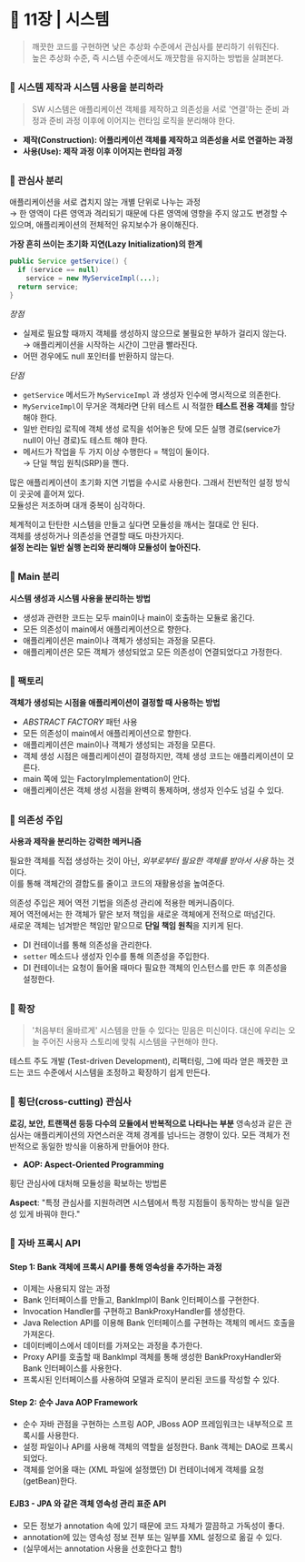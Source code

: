 # 🧷 11장 | 시스템

> 깨끗한 코드를 구현하면 낮은 추상화 수준에서 관심사를 분리하기 쉬워진다.  
높은 추상화 수준, 즉 시스템 수준에서도 깨끗함을 유지하는 방법을 살펴본다.

##

### 📃 시스템 제작과 시스템 사용을 분리하라

> SW 시스템은 애플리케이션 객체를 제작하고 의존성을 서로 '연결'하는 준비 과정과
준비 과정 이후에 이어지는 런타임 로직을 분리해야 한다.

- **제작(Construction): 어플리케이션 객체를 제작하고 의존성을 서로 연결하는 과정**
- **사용(Use): 제작 과정 이후 이어지는 런타임 과정**

##

### 📃 관심사 분리

애플리케이션을 서로 겹치지 않는 개별 단위로 나누는 과정  
→ 한 영역이 다른 영역과 격리되기 때문에 다른 영역에 영향을 주지 않고도 변경할 수 있으며, 애플리케이션의 전체적인 유지보수가 용이해진다.

**가장 흔히 쓰이는 초기화 지연(Lazy Initialization)의 한계**

```java
public Service getService() {
  if (service == null)
    service = new MyServiceImpl(...);
  return service;
}
```

*장점*

- 실제로 필요할 때까지 객체를 생성하지 않으므로 불필요한 부하가 걸리지 않는다.  
  → 애플리케이션을 시작하는 시간이 그만큼 빨라진다.
- 어떤 경우에도 null 포인터를 반환하지 않는다.

*단점*

- `getService` 메서드가 `MyServiceImpl` 과 생성자 인수에 명시적으로 의존한다.
- `MyServiceImpl`이 무거운 객체라면 단위 테스트 시 적절한 **테스트 전용 객체**를 할당해야 한다.
- 일반 런타임 로직에 객체 생성 로직을 섞어놓은 탓에 모든 실행 경로(service가 null이 아닌 경로)도 테스트 해야 한다.
- 메서드가 작업을 두 가지 이상 수행한다 = 책임이 둘이다.  
  → 단일 책임 원칙(SRP)을 깬다.

많은 애플리케이션이 초기화 지연 기법을 수시로 사용한다. 그래서 전반적인 설정 방식이 곳곳에 흩어져 있다.  
모듈성은 저조하며 대개 중복이 심각하다.

체계적이고 탄탄한 시스템을 만들고 싶다면 모듈성을 깨서는 절대로 안 된다.  
객체를 생성하거나 의존성을 연결할 때도 마찬가지다.  
**설정 논리는 일반 실행 논리와 분리해야 모듈성이 높아진다.**

##

### 📃 Main 분리

**시스템 생성과 시스템 사용을 분리하는 방법**

- 생성과 관련한 코드는 모두 main이나 main이 호출하는 모듈로 옮긴다.
- 모든 의존성이 main에서 애플리케이션으로 향한다.
- 애플리케이션은 main이나 객체가 생성되는 과정을 모른다.
- 애플리케이션은 모든 객체가 생성되었고 모든 의존성이 연결되었다고 가정한다.

##

### 📃 팩토리

**객체가 생성되는 시점을 애플리케이션이 결정할 때 사용하는 방법**

- *ABSTRACT FACTORY* 패턴 사용
- 모든 의존성이 main에서 애플리케이션으로 향한다.
- 애플리케이션은 main이나 객체가 생성되는 과정을 모른다.
- 객체 생성 시점은 애플리케이션이 결정하지만, 객체 생성 코드는 애플리케이션이 모른다.
- main 쪽에 있는 FactoryImplementation이 안다.
- 애플리케이션은 객체 생성 시점을 완벽히 통제하며, 생성자 인수도 넘길 수 있다.

##

### 📃 의존성 주입

**사용과 제작을 분리하는 강력한 메커니즘**

필요한 객체를 직접 생성하는 것이 아닌, *외부로부터 필요한 객체를 받아서 사용* 하는 것이다.  
이를 통해 객체간의 결합도를 줄이고 코드의 재활용성을 높여준다.

의존성 주입은 제어 역전 기법을 의존성 관리에 적용한 메커니즘이다.  
제어 역전에서는 한 객체가 맡은 보저 책임을 새로운 객체에게 전적으로 떠넘긴다.  
새로운 객체는 넘겨받은 책임만 맡으므로 **단일 책임 원칙**을 지키게 된다.

- DI 컨테이너를 통해 의존성을 관리한다.
- `setter` 메소드나 생성자 인수를 통해 의존성을 주입한다.
- DI 컨테이너는 요청이 들어올 때마다 필요한 객체의 인스턴스를 만든 후 의존성을 설정한다.

##

### 📃 확장

> '처음부터 올바르게' 시스템을 만들 수 있다는 믿음은 미신이다. 대신에 우리는 오늘 주어진 사용자 스토리에 맞춰 시스템을 구현해야 한다.

테스트 주도 개발 (Test-driven Development), 리팩터링, 그에 따라 얻은 깨끗한 코드는 코드 수준에서 시스템을 조정하고 확장하기 쉽게 만든다.

##

### 📃 횡단(cross-cutting) 관심사

**로깅, 보안, 트랜잭션 등등 다수의 모듈에서 반복적으로 나타나는 부분**
영속성과 같은 관심사는 애플리케이션의 자연스러운 객체 경계를 넘나드는 경향이 있다.
모든 객체가 전반적으로 동일한 방식을 이용하게 만들어야 한다.

- **AOP: Aspect-Oriented Programming**

횡단 관심사에 대처해 모듈성을 확보하는 방법론

**Aspect**: "특정 관심사를 지원하려면 시스템에서 특정 지점들이 동작하는 방식을 일관성 있게 바꿔야 한다."

##

### 📃 자바 프록시 API
#### Step 1: Bank 객체에 프록시 API를 통해 영속성을 추가하는 과정
* 이제는 사용되지 않는 과정
* Bank 인터페이스를 만들고, BankImpl이 Bank 인터페이스를 구현한다.
* Invocation Handler를 구현하고 BankProxyHandler를 생성한다.
* Java Relection API를 이용해 Bank 인터페이스를 구현하는 객체의 메서드 호출을 가져온다.
* 데이터베이스에서 데이터를 가져오는 과정을 추가한다.
* Proxy API를 호출할 때 BankImpl 객체를 통해 생성한 BankProxyHandler와 Bank 인터페이스를 사용한다.
* 프록시된 인터페이스를 사용하여 모델과 로직이 분리된 코드를 작성할 수 있다.

#### Step 2: 순수 Java AOP Framework
* 순수 자바 관점을 구현하는 스프링 AOP, JBoss AOP 프레임워크는 내부적으로 프록시를 사용한다.
* 설정 파일이나 API를 사용해 객체의 역할을 설정한다.
  Bank 객체는 DAO로 프록시되었다.
* 객체를 얻어올 때는 (XML 파일에 설정했던) DI 컨테이너에게 객체를 요청(getBean)한다.

#### EJB3 - JPA 와 같은 객체 영속성 관리 표준 API
* 모든 정보가 annotation 속에 있기 때문에 코드 자체가 깔끔하고 가독성이 좋다.
* annotation에 있는 영속성 정보 전부 또는 일부를 XML 설정으로 옮길 수 있다.
* (실무에서는 annotation 사용을 선호한다고 함!)